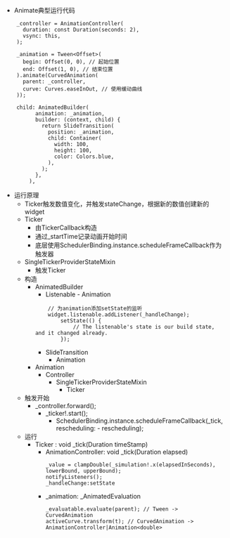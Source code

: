 
- Animate典型运行代码
```
    _controller = AnimationController(
      duration: const Duration(seconds: 2),
      vsync: this,
    );

    _animation = Tween<Offset>(
      begin: Offset(0, 0), // 起始位置
      end: Offset(1, 0), // 结束位置
    ).animate(CurvedAnimation(
      parent: _controller,
      curve: Curves.easeInOut, // 使用缓动曲线
    ));

    child: AnimatedBuilder(
          animation: _animation,
          builder: (context, child) {
            return SlideTransition(
              position: _animation,
              child: Container(
                width: 100,
                height: 100,
                color: Colors.blue,
              ),
            );
          },
        ),
```
- 运行原理
    - Ticker触发数值变化，并触发stateChange，根据新的数值创建新的widget
    - Ticker
        - 由TickerCallback构造
        - 通过_startTime记录动画开始时间
        - 底层使用SchedulerBinding.instance.scheduleFrameCallback作为触发器
    - SingleTickerProviderStateMixin
        - 触发Ticker
    - 构造
        - AnimatedBuilder
            - Listenable - Animation
            ```
                // 为animation添加setState的监听
                widget.listenable.addListener(_handleChange);
                    setState(() {
                        // The listenable's state is our build state, and it changed already.
                    });
            ```
            - SlideTransition
                - Animation
        - Animation
            - Controller
                - SingleTickerProviderStateMixin
                    - Ticker      
    - 触发开始
        - _controller.forward();
            - _ticker!.start();
                - SchedulerBinding.instance.scheduleFrameCallback(_tick, rescheduling: - rescheduling);
    - 运行
        - Ticker : void _tick(Duration timeStamp)
            - AnimationController: void _tick(Duration elapsed)
                ```
                _value = clampDouble(_simulation!.x(elapsedInSeconds), lowerBound, upperBound);
                notifyListeners();
                _handleChange:setState
                ```
            - _animation: _AnimatedEvaluation
                ```
                _evaluatable.evaluate(parent); // Tween -> CurvedAnimation
                activeCurve.transform(t); // CurvedAnimation -> AnimationController|Animation<double>
                ```
            










 








    






